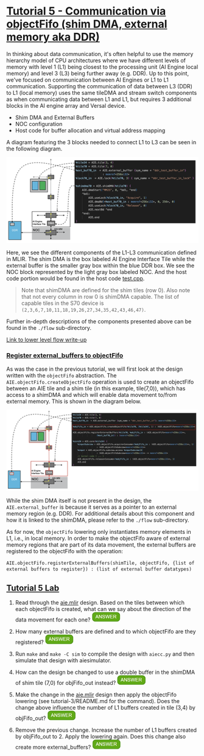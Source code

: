 <!---//===- README.md --------------------------*- Markdown -*-===//
//
// This file is licensed under the Apache License v2.0 with LLVM Exceptions.
// See https://llvm.org/LICENSE.txt for license information.
// SPDX-License-Identifier: Apache-2.0 WITH LLVM-exception
//
// Copyright (C) 2022, Advanced Micro Devices, Inc.
// 
//===----------------------------------------------------------------------===//-->

# <ins>Tutorial 5 - Communication via objectFifo (shim DMA, external memory aka DDR)</ins>

In thinking about data communication, it's often helpful to use the memory hierarchy model of CPU architectures where we have different levels of memory with level 1 (L1) being closest to the processing unit (AI Engine local memory) and level 3 (L3) being further away (e.g. DDR). Up to this point, we've focused on communication between AI Engines or L1 to L1 communication. Supporting the communication of data between L3 (DDR) to L1 (local memory) uses the same tileDMA and stream switch components as when communicating data between L1 and L1, but requires 3 additional blocks in the AI engine array and Versal device.

* Shim DMA and External Buffers
* NOC configuration
* Host code for buffer allocation and virtual address mapping

A diagram featuring the 3 blocks needed to connect L1 to L3 can be seen in the following diagram.
<p><img src="../images/diagram9.png" width="1000"><p>

Here, we see the different components of the L1-L3 communication defined in MLIR. The shim DMA is the box labeled AI Engine Interface Tile while the external buffer is the smaller gray box within the blue DDR box. We see the NOC block represented by the light gray box labeled NOC. And the host code portion would be found in the host code [test.cpp](./test.cpp).
> Note that shimDMA are defined for the shim tiles (row 0). Also note that not every column in row 0 is shimDMA capable. The list of capable tiles in the S70 device is `(2,3,6,7,10,11,18,19,26,27,34,35,42,43,46,47)`.

Further in-depth descriptions of the components presented above can be found in the `./flow` sub-directory.

[Link to lower level flow write-up](./flow)

### <ins> Register external_buffers to objectFifo</ins>

As was the case in the previous tutorial, we will first look at the design written with the `objectFifo` abstraction. The `AIE.objectFifo.createObjectFifo` operation is used to create an objectFifo between an AIE tile and a shim tile (in this example, tile(7,0)), which has access to a shimDMA and which will enable data movement to/from external memory. This is shown in the diagram below.

<img src="../images/OF_external_mem.png" width="1000">

While the shim DMA itself is not present in the design, the `AIE.external_buffer` is because it serves as a pointer to an external memory region (e.g. DDR). For additional details about this component and how it is linked to the shimDMA, please refer to the `./flow` sub-directory.

As for now, the `objectFifo` lowering only instantiates memory elements in L1, i.e., in local memory. In order to make the objectFifo aware of external memory regions that are part of its data movement, the external buffers are registered to the objectFifo with the operation:
```
AIE.objectFifo.registerExternalBuffers(shimTile, objectFifo, {list of external buffers to register}) : (list of external buffer datatypes)
``` 

## <ins>Tutorial 5 Lab </ins>

1. Read through the [aie.mlir](aie.mlir) design. Based on the tiles between which each objectFifo is created, what can we say about the direction of the data movement for each one? <img src="../images/answer1.jpg" title="objFifo_in is for reading (DDR->L1). objFifo_out is for writing (L1->DDR)." height=25>

2. How many external buffers are defined and to which objectFifo are they registered? <img src="../images/answer1.jpg" title="2 buffers. ext_buf70_in is registered to objFifo_in. ext_buf70_out is registered to objFifo_out." height=25>

3. Run `make` and `make -C sim` to compile the design with `aiecc.py` and then simulate that design with aiesimulator.

4. How can the design be changed to use a double buffer in the shimDMA of shim tile (7,0) for objFifo_out instead? <img src="../images/answer1.jpg" title="An additional AIE.external_buffer should be created and registered to objFifo_out." height=25>

5. Make the change in the [aie.mlir](aie.mlir) design then apply the objectFifo lowering (see tutorial-3/README.md for the command). Does the change above influence the number of L1 buffers created in tile (3,4) by objFifo_out? <img src="../images/answer1.jpg" title="No. The number of L1 buffers created in tile (3,4) is based on the size given to objFifo_out at creation, and based on the number of elements acquired by the core on tile (3,4)." height=25>

6. Remove the previous change. Increase the number of L1 buffers created by objFifo_out to 2. Apply the lowering again. Does this change also create more external_buffers? <img src="../images/answer1.jpg" title="No. 2 buffer/lock pairs are now instantiated in the L1 memory module of tile (3,4) but to use additional L3 memory for ping pong, external buffers must be explicitly created and registered to objFifo_out. The virtual address pointer of each external buffer must also be explicitly allocated by the host processor (see test.cpp)." height=25>
